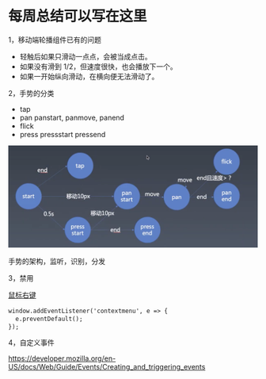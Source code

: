 # 每周总结可以写在这里

1，移动端轮播组件已有的问题
- 轻触后如果只滑动一点点，会被当成点击。
- 如果没有滑到 1/2，但速度很快，也会播放下一个。
- 如果一开始纵向滑动，在横向便无法滑动了。


2，手势的分类

- tap
- pan panstart, panmove, panend
- flick
- press pressstart pressend

![image](./image/手势架构.png)

手势的架构，监听，识别，分发

3，禁用

[鼠标右键](https://developer.mozilla.org/zh-CN/docs/Web/API/Element/contextmenu_event)

```
window.addEventListener('contextmenu', e => {
  e.preventDefault();
});
```

4，自定义事件

https://developer.mozilla.org/en-US/docs/Web/Guide/Events/Creating_and_triggering_events
